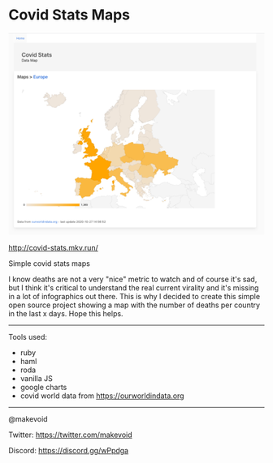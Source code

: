 # Covid Stats Maps

![](https://github.com/makevoid/covid_stats/blob/master/tmp/screenshots/v0.png?raw=true)

http://covid-stats.mkv.run/

Simple covid stats maps

I know deaths are not a very "nice" metric to watch and of course it's sad, but I think it's critical to understand the real current virality and it's missing in a lot of infographics out there. This is why I decided to create this simple open source project showing a map with the number of deaths per country in the last x days. Hope this helps.



---

Tools used:

- ruby
- haml
- roda
- vanilla JS
- google charts 
- covid world data from https://ourworldindata.org 


---


@makevoid


Twitter: https://twitter.com/makevoid

Discord: https://discord.gg/wPpdga

